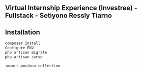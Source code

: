 ## Virtual Internship Experience (Investree) - Fullstack - Setiyono Ressly Tiarno
## Installation

```sh
composer install
Configure ENV
php artisan migrate 
php artisan serve
```
``import postman collection``

